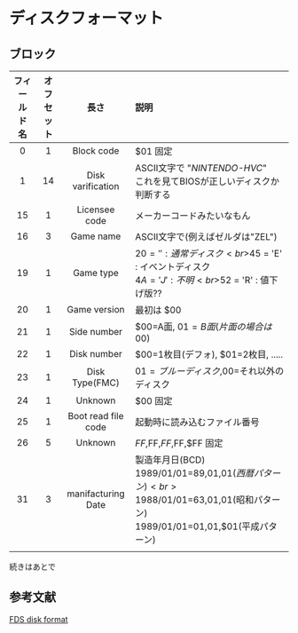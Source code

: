 # ディスクフォーマット

## ブロック

|フィールド名|オフセット|長さ|説明|
|:-:|:-:|:-:|:-|
|0|1|Block code|$01 固定|
|1|14|Disk varification|ASCII文字で "*NINTENDO-HVC*"<br>これを見てBIOSが正しいディスクか判断する|
|15|1|Licensee code|メーカーコードみたいなもん|
|16|3|Game name|ASCII文字で(例えばゼルダは"ZEL")|
|19|1|Game type|$20 = ' ' : 通常ディスク<br>$45 = 'E' : イベントディスク<br>$4A = 'J' : 不明<br>$52 = 'R' : 値下げ版??<br>|
|20|1|Game version|最初は $00|
|21|1|Side number|$00=A面, $01=B面(片面の場合は$00)|
|22|1|Disk number|$00=1枚目(デフォ), $01=2枚目, .....|
|23|1|Disk Type(FMC)|$01=ブルーディスク,$00=それ以外のディスク|
|24|1|Unknown|$00 固定|
|25|1|Boot read file code|起動時に読み込むファイル番号|
|26|5|Unknown|$FF,$FF,$FF,$FF,$FF 固定|
|31|3|manifacturing Date|製造年月日(BCD)<br>1989/01/01=$89,$01,$01(西暦パターン)<br>1988/01/01=$63,$01,$01(昭和パターン)<br>1989/01/01=$01,$01,$01(平成パターン)<br>|
|||||
続きはあとで
## 参考文献

[FDS disk format](https://www.nesdev.org/wiki/FDS_disk_format)

